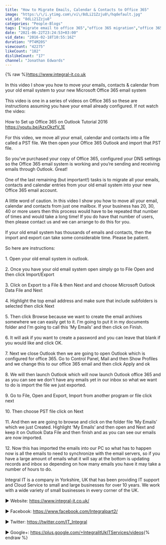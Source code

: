 ```yaml
---
title: "How to Migrate Emails, Calendar & Contacts to Office 365"
image: "https:\/\/i.ytimg.com\/vi\/8dLi21Zzju8\/hqdefault.jpg"
vid_id: "8dLi21Zzju8"
categories: "People-Blogs"
tags: ["migrate email to office 365","office 365 migration","office 365 import"]
date: "2021-06-22T23:24:53+03:00"
vid_date: "2016-02-18T10:55:16Z"
duration: "PT4M20S"
viewcount: "42275"
likeCount: "102"
dislikeCount: "17"
channel: "Jonathan Edwards"
---
```

{% raw %}<a rel="nofollow" target="blank" href="https://www.integral-it.co.uk">https://www.integral-it.co.uk</a><br /><br />In this video I show you how to move your emails, contacts &amp; calendar from your old email system to your new Microsoft Office 365 email system<br /><br />This video is one in a series of videos on Office 365 so these are instructions assuming you have your email already configured.  If not watch the video:<br /><br />How to Set up Office 365 on Outlook Tutorial 2016<br /><a rel="nofollow" target="blank" href="https://youtu.be/AzxOkzfV_1E">https://youtu.be/AzxOkzfV_1E</a><br /><br />For this video, we move all your email, calendar and contacts into a file called a PST file. We then open your Office 365 Outlook and import that PST file. <br /><br />So you’ve purchased your copy of Office 365, configured your DNS settings so the Office 365 email system is working and you’re sending and receiving emails through Outlook. Great!<br /><br />One of the last remaining (but important!) tasks is to migrate all your emails, contacts and calendar entries from your old email system into your new Office 365 email account.<br /><br />A little word of caution. In this video I show you how to move all your email, calendar and contacts from just one mailbox. If your business has 20, 30, 40 or more users then this process would have to be repeated that number of times and would take a long time! If you do have that number of users, then please contact us and we can arrange to do this for you.<br /><br />If your old email system has thousands of emails and contacts, then the import and export can take some considerable time. Please be patient.<br /><br />So here are instructions:<br /><br />1. Open your old email system in outlook. <br /><br />2. Once you have your old email system open simply go to File Open and then click Import/Export<br /><br />3. Click on Export to a File &amp; then Next and and choose Microsoft Outlook Data File and Next<br /><br />4. Highlight the top email address and make sure that include subfolders is selected then click Next<br /><br />5. Then click Browse because we want to create the email archives somewhere we can easily get to it.  I'm going to put it in my documents folder and I'm going to call this ‘My Emails’ and then click on Finish.<br /><br />6. It will ask if you want to create a password and you can leave that blank  if you would like and click OK.<br /><br />7. Next we close Outlook then we are going to open Outlook which is configured for office 365.  Go to Control Panel, Mail and then Show Profiles and we change this to our office 365 email and then click Apply and ok <br /><br />8. We will then launch Outlook which will now launch Outlook office 365 and as you can see we don't have any emails yet in our inbox so what we want to do is import the file we just exported.<br /><br />9. Go to File, Open and Export, Import from another program or file click next<br /><br />10. Then choose PST file click on Next<br /><br />11. And then we are going to browse and click on the folder file ‘My Emails’ which we just Created.  Highlight ‘My Emails’ and then open and Next and keep it on Outlook Data File and then finish and as you can see our emails are now imported.<br /><br />12. Now this has imported the emails into our PC so what has to happen now is all the emails to need to synchronize with the email servers, so if you have a large amount of emails what it will say at the bottom is updating records and inbox so depending on how many emails you have it may take a number of hours to do. <br /><br />Integral IT is a company in Yorkshire, UK that has been  providing  IT support and Cloud Service to small and large businesses for over 10 years. We work with a wide variety of small businesses in every corner of the UK. <br /><br />► Website:  <a rel="nofollow" target="blank" href="https://www.integral-it.co.uk/">https://www.integral-it.co.uk/</a><br /><br />► Facebook:  <a rel="nofollow" target="blank" href="https://www.facebook.com/Integralpart2/">https://www.facebook.com/Integralpart2/</a><br /><br />► Twitter:  <a rel="nofollow" target="blank" href="https://twitter.com/IT_Integral">https://twitter.com/IT_Integral</a><br /><br />► Google+:  <a rel="nofollow" target="blank" href="https://plus.google.com/+IntegralitUkITServices/videos">https://plus.google.com/+IntegralitUkITServices/videos</a>{% endraw %}
